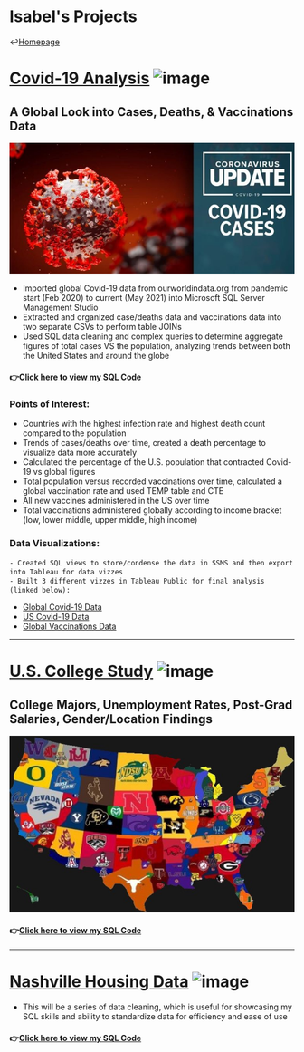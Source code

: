 # Isabel's Projects
↩️[Homepage](https://itummino.github.io/Isabel-Tummino)

# [Covid-19 Analysis](https://github.com/itummino/PortfolioProjects/blob/main/CovidData.sql) ![image](https://user-images.githubusercontent.com/84094369/120266911-dcb66a00-c270-11eb-9df0-c20d82d87cad.png)
## A Global Look into Cases, Deaths, & Vaccinations Data
![](/images/covid19.jpg)  

- Imported global Covid-19 data from ourworldindata.org from pandemic start (Feb 2020) to current (May 2021) into Microsoft SQL Server Management Studio
- Extracted and organized case/deaths data and vaccinations data into two separate CSVs to perform table JOINs
- Used SQL data cleaning and complex queries to determine aggregate figures of total cases VS the population, analyzing trends between both the United States and around the globe
#### 👉[Click here to view my SQL Code](https://github.com/itummino/PortfolioProjects/blob/main/CovidData.sql)

### Points of Interest: 
- Countries with the highest infection rate and highest death count compared to the population
- Trends of cases/deaths over time, created a death percentage to visualize data more accurately
- Calculated the percentage of the U.S. population that contracted Covid-19 vs global figures
- Total population versus recorded vaccinations over time, calculated a global vaccination rate and used TEMP table and CTE 
- All new vaccines administered in the US over time
- Total vaccinations administered globally according to income bracket (low, lower middle, upper middle, high income)

### Data Visualizations:
    - Created SQL views to store/condense the data in SSMS and then export into Tableau for data vizzes
    - Built 3 different vizzes in Tableau Public for final analysis (linked below):
    
* [Global Covid-19 Data](https://public.tableau.com/app/profile/isabel.tummino/viz/GlobalCovid19Data/GlobalCovidData)
* [US Covid-19 Data](https://public.tableau.com/app/profile/isabel.tummino/viz/U_S_Covid19Data/U_S_CovidData)
* [Global Vaccinations Data](https://public.tableau.com/app/profile/isabel.tummino/viz/VaccinationsData/GlobalVaccinationData)

------------------------------------------------------------------------------------------------------------------------------------

# [U.S. College Study](https://github.com/itummino/PortfolioProjects/blob/main/CollegeData.sql) ![image](https://user-images.githubusercontent.com/84094369/120266976-053e6400-c271-11eb-878b-386c5a803d44.png)
## College Majors, Unemployment Rates, Post-Grad Salaries, Gender/Location Findings
![](/images/mapcollege.jpg)
#### 👉[Click here to view my SQL Code](https://github.com/itummino/PortfolioProjects/blob/main/CollegeData.sql)
------------------------------------------------------------------------------------------------------------------------------------
# [Nashville Housing Data](https://github.com/itummino/PortfolioProjects/blob/main/HousingData.sql) ![image](https://user-images.githubusercontent.com/84094369/120267077-39198980-c271-11eb-9e1b-5d23b5c690d4.png)
- This will be a series of data cleaning, which is useful for showcasing my SQL skills and ability to standardize data for efficiency and ease of use
#### 👉[Click here to view my SQL Code](https://github.com/itummino/PortfolioProjects/blob/main/HousingData.sql)
